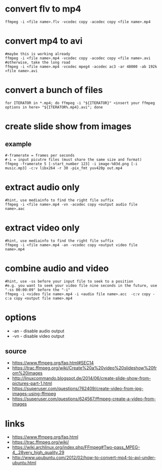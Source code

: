 # convert flv to mp4

```
ffmpeg -i <file name>.flv -vcodec copy -acodec copy <file name>.mp4
```

# convert mp4 to avi

```
#maybe this is working already
ffmpeg -i <file name>.mp4 -vcodec copy -acodec copy <file name>.avi
#otherwise, take the long road
ffmpeg -i <file name>.mp4 -vcodec mpeg4 -acodec ac3 -ar 48000 -ab 192k <file name>.avi
```

# convert a bunch of files

```
for ITERATOR in *.mp4; do ffmpeg -i "${ITERATOR}" <insert your ffmpeg options in here> "${ITERATOR%.mp4}.avi"; done
```

# create slide show from images

## example

```
#-framerate = frames per seconds
#-i = input picutre files (must share the same size and format)
ffmpeg -framerate 5 [-start_number 123] -i image-%03d.png [-i music.mp3] -c:v libx264 -r 30 -pix_fmt yuv420p out.mp4
```

# extract audio only

```
#hint, use mediainfo to find the right file suffix
ffmpeg -i <file name>.mp4 -vn -acodec copy <output audio file name>.aac
```

# extract video only

```
#hint, use mediainfo to find the right file suffix
ffmpeg -i <file name>.mp4 -an -vcodec copy <output video file name>.mp4
```

# combine audio and video

```
#hint, use -ss before your input file to seek to a position
#e.g. you want to seek your video file nine seconds in the future, use "-ss 00:00:09" before the "-i"
ffmpeg -i <video file name>.mp4 -i <audio file name>.acc  -c:v copy -c:a copy <output file name>.mp4
```

# options

* -an - disable audio output
* -vn - disable video output

## source

* https://www.ffmpeg.org/faq.html#SEC14
* https://trac.ffmpeg.org/wiki/Create%20a%20video%20slideshow%20from%20images
* http://linuxcommando.blogspot.de/2014/06/create-slide-show-from-pictures-part-1.html
* https://superuser.com/questions/762409/create-video-from-jpg-images-using-ffmpeg
* https://superuser.com/questions/624567/ffmpeg-create-a-video-from-images

# links

* https://www.ffmpeg.org/faq.html
* https://trac.ffmpeg.org/wiki/
* https://wiki.archlinux.org/index.php/FFmpeg#Two-pass_MPEG-4_.28very_high_quality.29
* http://www.upubuntu.com/2012/02/how-to-convert-mp4-to-avi-under-ubuntu.html
